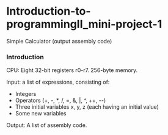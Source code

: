 # Introduction-to-programmingII_mini-project-1
Simple Calculator (output assembly code)
### Introduction

CPU: Eight 32-bit registers r0-r7. 256-byte memory.

Input: a list of expressions, consisting of:
* Integers
* Operators (+, -, *, /, =, &, |, ^, ++, --)
* Three initial variables x, y, z (each having an initial value)
* Some new variables

Output: A list of assembly code.

